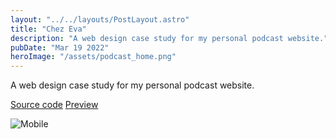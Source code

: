 ```yaml
---
layout: "../../layouts/PostLayout.astro"
title: "Chez Eva"
description: "A web design case study for my personal podcast website."
pubDate: "Mar 19 2022"
heroImage: "/assets/podcast_home.png"
---
```


A web design case study for my personal podcast website.

[Source code](https://github.com/evafriana/ChezEva-podcast)
[Preview](https://evafriana.github.io/ChezEva-podcast/index.html)

![Mobile](/assets/podcast_mob.png)
